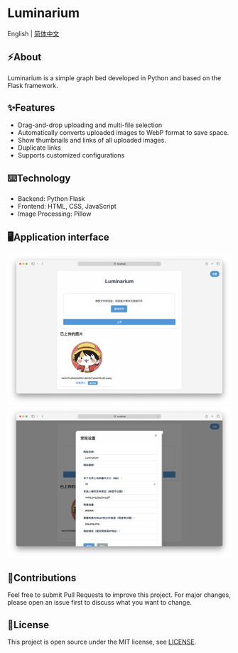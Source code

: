 # Luminarium

English | [简体中文](./README-CN.md)

## ⚡️About

Luminarium is a simple graph bed developed in Python and based on the Flask framework.

## ✨Features

- Drag-and-drop uploading and multi-file selection
- Automatically converts uploaded images to WebP format to save space.
- Show thumbnails and links of all uploaded images.
- Duplicate links
- Supports customized configurations

## ⌨️Technology

- Backend: Python Flask
- Frontend: HTML, CSS, JavaScript
- Image Processing: Pillow
  
## 🖥Application interface

![Application_interface](./screenshots/1.png)
![Application_Interface](./screenshots/2.png)

## 🤝Contributions

Feel free to submit Pull Requests to improve this project. For major changes, please open an issue first to discuss what you want to change.

## 📜License

This project is open source under the MIT license, see [LICENSE](./LICENSE).
